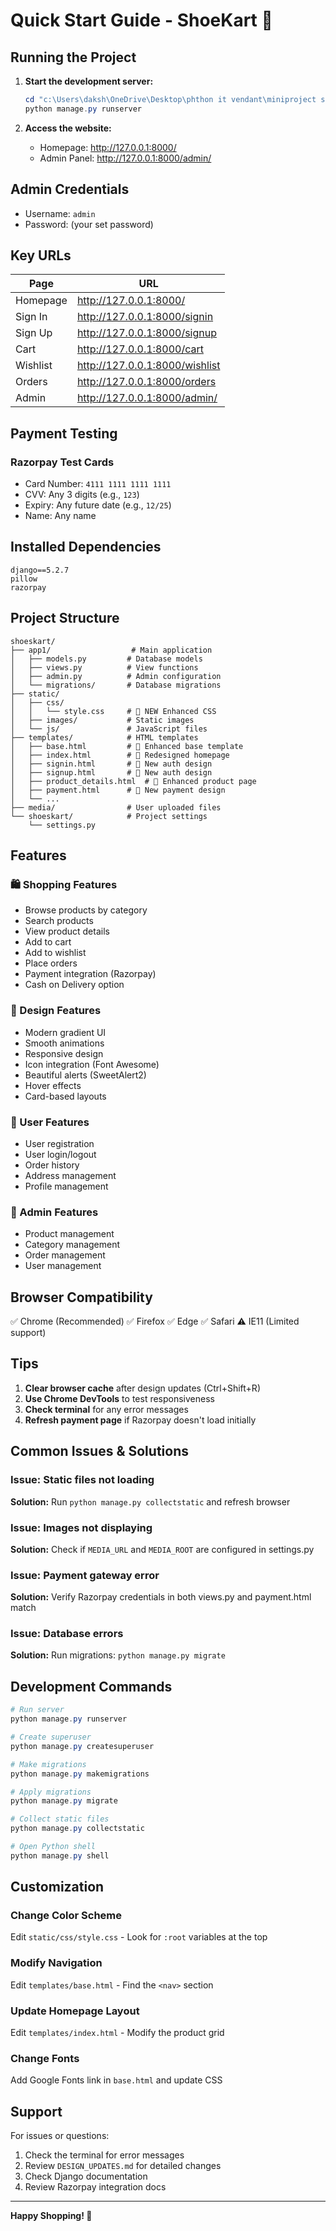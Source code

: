 # Quick Start Guide - ShoeKart 🚀

## Running the Project

1. **Start the development server:**
   ```powershell
   cd "c:\Users\daksh\OneDrive\Desktop\phthon it vendant\miniproject sem 4\shoeskart"
   python manage.py runserver
   ```

2. **Access the website:**
   - Homepage: http://127.0.0.1:8000/
   - Admin Panel: http://127.0.0.1:8000/admin/

## Admin Credentials
- Username: `admin`
- Password: (your set password)

## Key URLs

| Page | URL |
|------|-----|
| Homepage | http://127.0.0.1:8000/ |
| Sign In | http://127.0.0.1:8000/signin |
| Sign Up | http://127.0.0.1:8000/signup |
| Cart | http://127.0.0.1:8000/cart |
| Wishlist | http://127.0.0.1:8000/wishlist |
| Orders | http://127.0.0.1:8000/orders |
| Admin | http://127.0.0.1:8000/admin/ |

## Payment Testing

### Razorpay Test Cards
- Card Number: `4111 1111 1111 1111`
- CVV: Any 3 digits (e.g., `123`)
- Expiry: Any future date (e.g., `12/25`)
- Name: Any name

## Installed Dependencies

```
django==5.2.7
pillow
razorpay
```

## Project Structure

```
shoeskart/
├── app1/                  # Main application
│   ├── models.py         # Database models
│   ├── views.py          # View functions
│   ├── admin.py          # Admin configuration
│   └── migrations/       # Database migrations
├── static/
│   ├── css/
│   │   └── style.css     # 🎨 NEW Enhanced CSS
│   ├── images/           # Static images
│   └── js/               # JavaScript files
├── templates/            # HTML templates
│   ├── base.html         # 🎨 Enhanced base template
│   ├── index.html        # 🎨 Redesigned homepage
│   ├── signin.html       # 🎨 New auth design
│   ├── signup.html       # 🎨 New auth design
│   ├── product_details.html  # 🎨 Enhanced product page
│   ├── payment.html      # 🎨 New payment design
│   └── ...
├── media/                # User uploaded files
└── shoeskart/            # Project settings
    └── settings.py
```

## Features

### 🛍️ Shopping Features
- Browse products by category
- Search products
- View product details
- Add to cart
- Add to wishlist
- Place orders
- Payment integration (Razorpay)
- Cash on Delivery option

### 🎨 Design Features
- Modern gradient UI
- Smooth animations
- Responsive design
- Icon integration (Font Awesome)
- Beautiful alerts (SweetAlert2)
- Hover effects
- Card-based layouts

### 👤 User Features
- User registration
- User login/logout
- Order history
- Address management
- Profile management

### 🔐 Admin Features
- Product management
- Category management
- Order management
- User management

## Browser Compatibility

✅ Chrome (Recommended)
✅ Firefox
✅ Edge
✅ Safari
⚠️ IE11 (Limited support)

## Tips

1. **Clear browser cache** after design updates (Ctrl+Shift+R)
2. **Use Chrome DevTools** to test responsiveness
3. **Check terminal** for any error messages
4. **Refresh payment page** if Razorpay doesn't load initially

## Common Issues & Solutions

### Issue: Static files not loading
**Solution:** Run `python manage.py collectstatic` and refresh browser

### Issue: Images not displaying
**Solution:** Check if `MEDIA_URL` and `MEDIA_ROOT` are configured in settings.py

### Issue: Payment gateway error
**Solution:** Verify Razorpay credentials in both views.py and payment.html match

### Issue: Database errors
**Solution:** Run migrations: `python manage.py migrate`

## Development Commands

```powershell
# Run server
python manage.py runserver

# Create superuser
python manage.py createsuperuser

# Make migrations
python manage.py makemigrations

# Apply migrations
python manage.py migrate

# Collect static files
python manage.py collectstatic

# Open Python shell
python manage.py shell
```

## Customization

### Change Color Scheme
Edit `static/css/style.css` - Look for `:root` variables at the top

### Modify Navigation
Edit `templates/base.html` - Find the `<nav>` section

### Update Homepage Layout
Edit `templates/index.html` - Modify the product grid

### Change Fonts
Add Google Fonts link in `base.html` and update CSS

## Support

For issues or questions:
1. Check the terminal for error messages
2. Review `DESIGN_UPDATES.md` for detailed changes
3. Check Django documentation
4. Review Razorpay integration docs

---

**Happy Shopping! 🎉**

